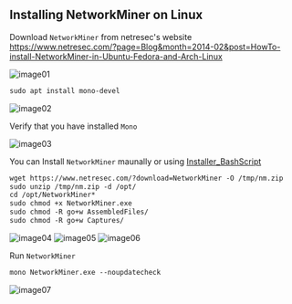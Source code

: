 ## Installing NetworkMiner on Linux

Download `NetworkMiner` from netresec's website </br>
https://www.netresec.com/?page=Blog&month=2014-02&post=HowTo-install-NetworkMiner-in-Ubuntu-Fedora-and-Arch-Linux

![image01](https://github.com/user-attachments/assets/5b3b0cd6-79af-414a-bd7f-3eeab772e4b1)

```markdown
sudo apt install mono-devel
```
![image02](https://github.com/user-attachments/assets/fd96cf6c-4f09-46e0-b1f9-649f5be7d6a9)

Verify that you have installed `Mono`

![image03](https://github.com/user-attachments/assets/5663a3bb-12d1-461a-9234-166947fed63e)

You can Install `NetworkMiner` maunally or using <a href="https://github.com/MyatKyawKaung/Network-Traffic-Analysis/blob/main/NetworkMiner/Installer.sh"> Installer_BashScript </a>

 ```markdown
wget https://www.netresec.com/?download=NetworkMiner -O /tmp/nm.zip
sudo unzip /tmp/nm.zip -d /opt/
cd /opt/NetworkMiner*
sudo chmod +x NetworkMiner.exe
sudo chmod -R go+w AssembledFiles/
sudo chmod -R go+w Captures/
```
![image04](https://github.com/user-attachments/assets/8dcb2c7f-74ed-4413-8aaf-8026f8e2a36f)
![image05](https://github.com/user-attachments/assets/014db553-a4ba-4018-bf6c-5418c11944d8)
![image06](https://github.com/user-attachments/assets/d1cf4bd1-5583-459e-bc59-6cce5e6edec3)

Run `NetworkMiner`
```markdown
mono NetworkMiner.exe --noupdatecheck
```
![image07](https://github.com/user-attachments/assets/ef9d3b49-2cfc-4b70-aa28-9e07d12ed654)
